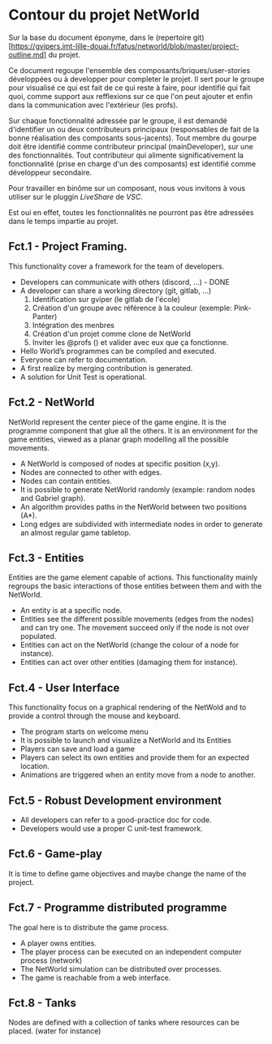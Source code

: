 # Contour du projet NetWorld

Sur la base du document éponyme, dans le (repertoire git)[https://gvipers.imt-lille-douai.fr/fatus/networld/blob/master/project-outline.md] du projet.

Ce document regoupe l'ensemble des composants/briques/user-stories développées ou à developper pour completer le projet. Il sert pour le groupe pour visualisé ce qui est fait de ce qui reste à faire, pour identifié qui fait quoi, comme support aux refflexions sur ce que l'on peut ajouter et enfin dans la communication avec l'extérieur (les profs).

Sur chaque fonctionnalité adressée par le groupe, il est demandé d'identifier un ou deux contributeurs principaux (responsables de fait de la bonne réalisation des composants sous-jacents). Tout membre du gourpe doit être identifié comme contributeur principal (mainDeveloper), sur une des fonctionnalités. Tout contributeur qui alimente significativement la fonctionnalité (prise en charge d'un des composants) est identifié comme développeur secondaire.

Pour travailler en binôme sur un composant, nous vous invitons à vous utiliser sur le pluggin *LiveShare* de *VSC*.

Est oui en effet, toutes les fonctionnalités ne pourront pas être adressées dans le temps impartie au projet.

## Fct.1 - Project Framing.


This functionality cover a framework for the team of developers.


- Developers can communicate with others (discord, ...) - DONE
- A developer can share a working directory (git, gitlab, ...)
  1. Identification sur gviper (le gitlab de l'école)
  1. Création d'un groupe avec référence à la couleur (exemple: Pink-Panter) 
  1. Intégration des menbres
  1. Création d'un projet comme clone de NetWorld
  1. Inviter les @profs () et valider avec eux que ça fonctionne.
- Hello World’s programmes can be compiled and executed.
- Everyone can refer to documentation.
- A first realize by merging contribution is generated.
- A solution for Unit Test is operational.


## Fct.2 - NetWorld


NetWorld represent the center piece of the game engine. It is the programme component that glue all the others. 
It is an environment for the game entities, viewed as a planar graph modelling all the possible movements. 


- A NetWorld is composed of nodes at specific position (x,y).
- Nodes are connected to other with edges.
- Nodes can contain entities.
- It is possible to generate NetWorld randomly (example: random nodes and Gabriel graph).
- An algorithm provides paths in the NetWorld between two positions (A*).
- Long edges are subdivided with intermediate nodes in order to generate an almost regular game tabletop.


## Fct.3 - Entities


Entities are the game element capable of actions. This functionality mainly regroups the basic interactions of those entities between them and with the NetWorld.



- An entity is at a specific node.
- Entities see the different possible movements (edges from the nodes) and can try one. The movement succeed only if the node is not over populated.
- Entities can act on the NetWorld (change the colour of a node for instance).
- Entities can act over other entities (damaging them for instance).


## Fct.4 - User Interface


This functionality focus on a graphical rendering of the NetWold and to provide a control through the mouse and keyboard.


- The program starts on welcome menu
- It is possible to launch and visualize a NetWorld and its Entities
- Players can save and load a game 
- Players can select its own entities and provide them for an expected location.
- Animations are triggered when an entity move from a node to another.



## Fct.5 - Robust Development environment


- All developers can refer to a good-practice doc for code.
- Developers would use a proper C unit-test framework.



## Fct.6 - Game-play


It is time to define game objectives and maybe change the name of the project.


## Fct.7 - Programme distributed programme

The goal here is to distribute the game process.


- A player owns entities.
- The player process can be executed on an independent computer process (network)
- The NetWorld simulation can be distributed over processes.
- The game is reachable from a web interface.


## Fct.8 - Tanks

Nodes are defined with a collection of tanks  where resources can be placed. (water for instance)

